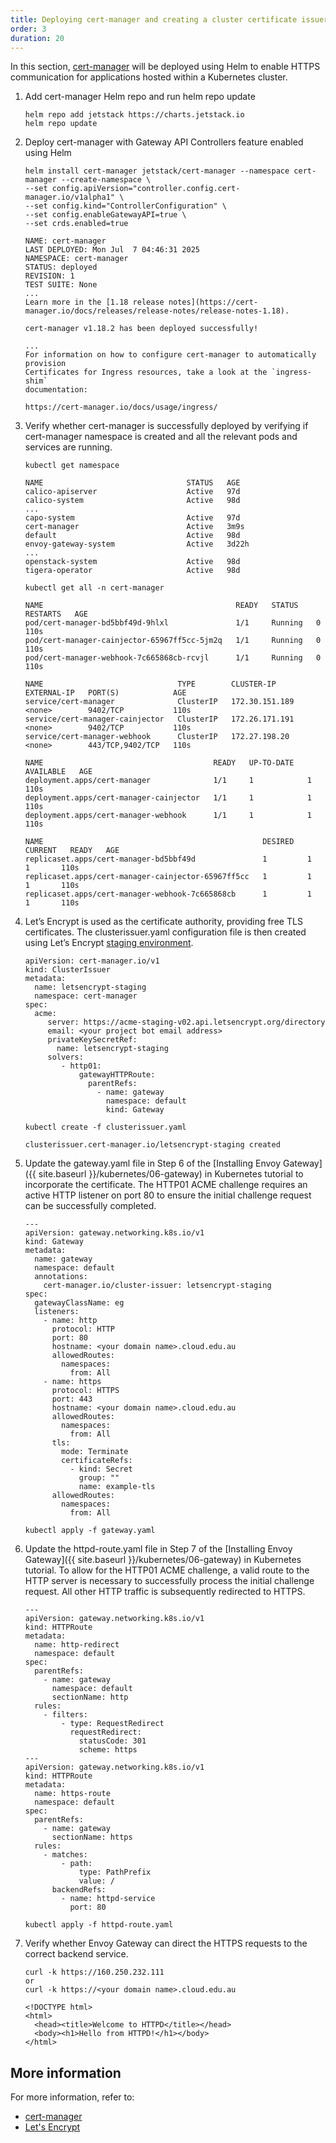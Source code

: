 ```yaml
---
title: Deploying cert-manager and creating a cluster certificate issuer
order: 3
duration: 20
---
```


In this section, [cert-manager](https://cert-manager.io/docs/) will be deployed using Helm to enable HTTPS
communication for applications hosted within a Kubernetes cluster.

1. Add cert-manager Helm repo and run helm repo update

   ```
   helm repo add jetstack https://charts.jetstack.io
   helm repo update
   ```

1. Deploy cert-manager with Gateway API Controllers feature enabled using Helm

   ```
   helm install cert-manager jetstack/cert-manager --namespace cert-manager --create-namespace \
   --set config.apiVersion="controller.config.cert-manager.io/v1alpha1" \
   --set config.kind="ControllerConfiguration" \
   --set config.enableGatewayAPI=true \
   --set crds.enabled=true

   NAME: cert-manager
   LAST DEPLOYED: Mon Jul  7 04:46:31 2025
   NAMESPACE: cert-manager
   STATUS: deployed
   REVISION: 1
   TEST SUITE: None
   ...
   Learn more in the [1.18 release notes](https://cert-manager.io/docs/releases/release-notes/release-notes-1.18).

   cert-manager v1.18.2 has been deployed successfully!

   ...
   For information on how to configure cert-manager to automatically provision
   Certificates for Ingress resources, take a look at the `ingress-shim`
   documentation:

   https://cert-manager.io/docs/usage/ingress/

   ```

1. Verify whether cert-manager is successfully deployed by verifying if cert-manager namespace
is created and all the relevant pods and services are running.

   ```
   kubectl get namespace
   ```

   ```
   NAME                                STATUS   AGE
   calico-apiserver                    Active   97d
   calico-system                       Active   98d
   ...
   capo-system                         Active   97d
   cert-manager                        Active   3m9s
   default                             Active   98d
   envoy-gateway-system                Active   3d22h
   ...
   openstack-system                    Active   98d
   tigera-operator                     Active   98d

   ```

   ```
   kubectl get all -n cert-manager
   ```

   ```
   NAME                                           READY   STATUS    RESTARTS   AGE
   pod/cert-manager-bd5bbf49d-9hlxl               1/1     Running   0          110s
   pod/cert-manager-cainjector-65967ff5cc-5jm2q   1/1     Running   0          110s
   pod/cert-manager-webhook-7c665868cb-rcvjl      1/1     Running   0          110s

   NAME                              TYPE        CLUSTER-IP       EXTERNAL-IP   PORT(S)            AGE
   service/cert-manager              ClusterIP   172.30.151.189   <none>        9402/TCP           110s
   service/cert-manager-cainjector   ClusterIP   172.26.171.191   <none>        9402/TCP           110s
   service/cert-manager-webhook      ClusterIP   172.27.198.20    <none>        443/TCP,9402/TCP   110s

   NAME                                      READY   UP-TO-DATE   AVAILABLE   AGE
   deployment.apps/cert-manager              1/1     1            1           110s
   deployment.apps/cert-manager-cainjector   1/1     1            1           110s
   deployment.apps/cert-manager-webhook      1/1     1            1           110s

   NAME                                                 DESIRED   CURRENT   READY   AGE
   replicaset.apps/cert-manager-bd5bbf49d               1         1         1       110s
   replicaset.apps/cert-manager-cainjector-65967ff5cc   1         1         1       110s
   replicaset.apps/cert-manager-webhook-7c665868cb      1         1         1       110s

   ```

1. Let’s Encrypt is used as the certificate authority, providing free TLS certificates. The clusterissuer.yaml
configuration file is then created using Let’s Encrypt [staging environment](https://letsencrypt.org/docs/staging-environment/).

   ```
   apiVersion: cert-manager.io/v1
   kind: ClusterIssuer
   metadata:
     name: letsencrypt-staging
     namespace: cert-manager
   spec:
     acme:
        server: https://acme-staging-v02.api.letsencrypt.org/directory
        email: <your project bot email address>
        privateKeySecretRef:
          name: letsencrypt-staging
        solvers:
           - http01:
               gatewayHTTPRoute:
                 parentRefs:
                   - name: gateway
                     namespace: default
                     kind: Gateway

   ```

   ```
   kubectl create -f clusterissuer.yaml
   ```

   ```
   clusterissuer.cert-manager.io/letsencrypt-staging created

   ```

1. Update the gateway.yaml file in Step 6 of the [Installing Envoy Gateway]({{ site.baseurl }}/kubernetes/06-gateway) in
Kubernetes tutorial to incorporate the certificate. The HTTP01 ACME challenge requires an active HTTP listener on port 80
to ensure the initial challenge request can be successfully completed.

   ```
   ---
   apiVersion: gateway.networking.k8s.io/v1
   kind: Gateway
   metadata:
     name: gateway
     namespace: default
     annotations:
       cert-manager.io/cluster-issuer: letsencrypt-staging
   spec:
     gatewayClassName: eg
     listeners:
       - name: http
         protocol: HTTP
         port: 80
         hostname: <your domain name>.cloud.edu.au
         allowedRoutes:
           namespaces:
             from: All
       - name: https
         protocol: HTTPS
         port: 443
         hostname: <your domain name>.cloud.edu.au
         allowedRoutes:
           namespaces:
             from: All
         tls:
           mode: Terminate
           certificateRefs:
             - kind: Secret
               group: ""
               name: example-tls
         allowedRoutes:
           namespaces:
             from: All

   ```

   ```
   kubectl apply -f gateway.yaml

   ```

1. Update the httpd-route.yaml file in Step 7 of the [Installing Envoy Gateway]({{ site.baseurl }}/kubernetes/06-gateway) in
Kubernetes tutorial. To allow for the HTTP01 ACME challenge, a valid route to the HTTP server is necessary to successfully
process the initial challenge request. All other HTTP traffic is subsequently redirected to HTTPS.

   ```
   ---
   apiVersion: gateway.networking.k8s.io/v1
   kind: HTTPRoute
   metadata:
     name: http-redirect
     namespace: default
   spec:
     parentRefs:
       - name: gateway
         namespace: default
         sectionName: http
     rules:
       - filters:
           - type: RequestRedirect
             requestRedirect:
               statusCode: 301
               scheme: https
   ---
   apiVersion: gateway.networking.k8s.io/v1
   kind: HTTPRoute
   metadata:
     name: https-route
     namespace: default
   spec:
     parentRefs:
       - name: gateway
         sectionName: https
     rules:
       - matches:
           - path:
               type: PathPrefix
               value: /
         backendRefs:
           - name: httpd-service
             port: 80

   ```

   ```
   kubectl apply -f httpd-route.yaml
   ```

1. Verify whether Envoy Gateway can direct the HTTPS requests to the correct backend service.

   ```
   curl -k https://160.250.232.111
   or
   curl -k https://<your domain name>.cloud.edu.au
   ```

   ```
   <!DOCTYPE html>
   <html>
     <head><title>Welcome to HTTPD</title></head>
     <body><h1>Hello from HTTPD!</h1></body>
   </html>

   ```

## More information

For more information, refer to:

- [cert-manager](https://cert-manager.io/docs/)
- [Let's Encrypt](https://letsencrypt.org/docs/)

